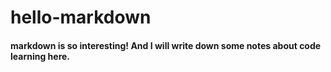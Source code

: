 # hello-markdown
#### markdown is so interesting! And I will write down some notes about code learning here.
